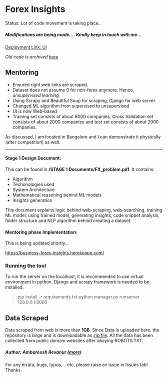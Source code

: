 # Forex Insights

Status: Lot of code movement is taking place..

##### Modifications are being made.... Kindly keep in touch with me...
[Deployment Link: UI](https://business-forex-insights.herokuapp.com/)

*Old code is archived [here](https://github.com/revanurambareesh/forexInsightsQtUI)*

## Mentoring

* Ensured right web links are scraped.
* Dataset does not assume 0 for non-forex anymore. Hence, *unsupervised learning*
* Using Scrapy and Beautiful Soup for scraping, Django for web server.
* Changed ML algorithm from supervised to unsupervised
* UI is now Web-based
* Training set consists of about 8000 companies, Cross Validation set consists of about 2000 companies and test set consists of about 2000 companies.


As discussed, I am located in Bangalore and I can demonstrate it physically (after competition) as well. 

-----

#### Stage 1 Design Document:
This can be found in **/STAGE 1 Documents/FX_problem.pdf**. 
It contains:  
* Algorithm
* Techonologies used
* System Architecture
* Mathematical reasoning behind ML models
* Insights generation

This document explains logic behind web-scraping, web-searching, training ML model, using trained model, generating insights, code snippet analysis, folder structure and NLP algorithm behind creating a dataset.

#### Mentoring phase Implementation:
This is being updated shortly...

https://business-forex-insights.herokuapp.com/

### Running the tool
To run the server on the localhost, it is recommended to use virtual environment in python.
Django and scrapy framework is needed to be installed.

> pip install -r requirements.txt
> python manager.py runserver 128.0.0.1:8000

## Data Scraped
Data scraped from web is more than **1GB**. Since Data is uploaded here, the repository is large and is downloadable as [zip file](https://github.com/revanurambareesh/forexInsights/archive/master.zip).
All the data has been collected from public domain websites after *obeying* ROBOTS.TXT.

##### Author: **Ambareesh Revanur**  ([more](https://in.linkedin.com/in/ambareeshr))
For any errata, bugs, typos, .. etc, please raise an issue in Issues tab! Thanks.
